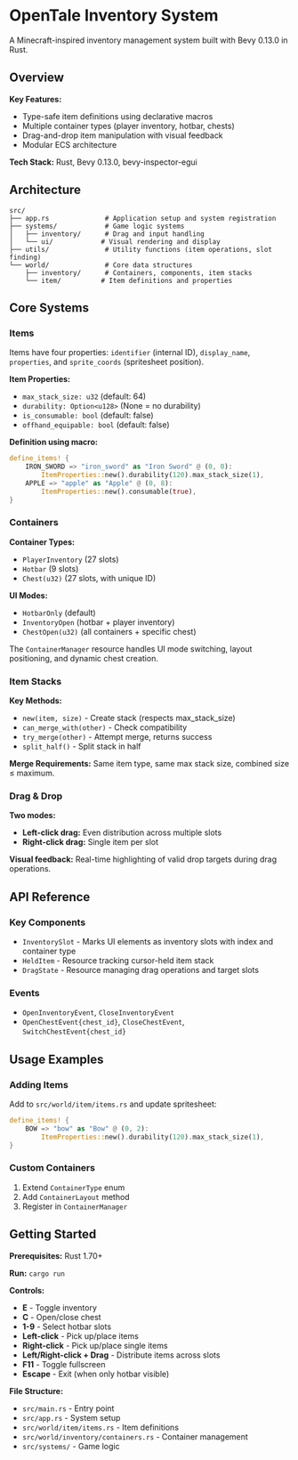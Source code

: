 # OpenTale Inventory System

A Minecraft-inspired inventory management system built with Bevy 0.13.0 in Rust.

## Overview

**Key Features:**
- Type-safe item definitions using declarative macros
- Multiple container types (player inventory, hotbar, chests)
- Drag-and-drop item manipulation with visual feedback
- Modular ECS architecture

**Tech Stack:** Rust, Bevy 0.13.0, bevy-inspector-egui

## Architecture

```
src/
├── app.rs              # Application setup and system registration
├── systems/            # Game logic systems
│   ├── inventory/      # Drag and input handling
│   └── ui/            # Visual rendering and display
├── utils/              # Utility functions (item operations, slot finding)
└── world/              # Core data structures
    ├── inventory/      # Containers, components, item stacks
    └── item/          # Item definitions and properties
```

## Core Systems

### Items

Items have four properties: `identifier` (internal ID), `display_name`, `properties`, and `sprite_coords` (spritesheet position).

**Item Properties:**
- `max_stack_size: u32` (default: 64)
- `durability: Option<u128>` (None = no durability)
- `is_consumable: bool` (default: false)
- `offhand_equipable: bool` (default: false)

**Definition using macro:**
```rust
define_items! {
    IRON_SWORD => "iron_sword" as "Iron Sword" @ (0, 0): 
        ItemProperties::new().durability(120).max_stack_size(1),
    APPLE => "apple" as "Apple" @ (0, 8): 
        ItemProperties::new().consumable(true),
}
```

### Containers

**Container Types:**
- `PlayerInventory` (27 slots)
- `Hotbar` (9 slots)
- `Chest(u32)` (27 slots, with unique ID)

**UI Modes:**
- `HotbarOnly` (default)
- `InventoryOpen` (hotbar + player inventory)
- `ChestOpen(u32)` (all containers + specific chest)

The `ContainerManager` resource handles UI mode switching, layout positioning, and dynamic chest creation.

### Item Stacks

**Key Methods:**
- `new(item, size)` - Create stack (respects max_stack_size)
- `can_merge_with(other)` - Check compatibility
- `try_merge(other)` - Attempt merge, returns success
- `split_half()` - Split stack in half

**Merge Requirements:** Same item type, same max stack size, combined size ≤ maximum.

### Drag & Drop

**Two modes:**
- **Left-click drag:** Even distribution across multiple slots
- **Right-click drag:** Single item per slot

**Visual feedback:** Real-time highlighting of valid drop targets during drag operations.

## API Reference

### Key Components

- `InventorySlot` - Marks UI elements as inventory slots with index and container type
- `HeldItem` - Resource tracking cursor-held item stack
- `DragState` - Resource managing drag operations and target slots

### Events

- `OpenInventoryEvent`, `CloseInventoryEvent`
- `OpenChestEvent{chest_id}`, `CloseChestEvent`, `SwitchChestEvent{chest_id}`

## Usage Examples

### Adding Items
Add to `src/world/item/items.rs` and update spritesheet:
```rust
define_items! {
    BOW => "bow" as "Bow" @ (0, 2):
        ItemProperties::new().durability(120).max_stack_size(1),
}
```

### Custom Containers
1. Extend `ContainerType` enum
2. Add `ContainerLayout` method
3. Register in `ContainerManager`

## Getting Started

**Prerequisites:** Rust 1.70+

**Run:** `cargo run`

**Controls:**
- **E** - Toggle inventory
- **C** - Open/close chest
- **1-9** - Select hotbar slots
- **Left-click** - Pick up/place items
- **Right-click** - Pick up/place single items
- **Left/Right-click + Drag** - Distribute items across slots
- **F11** - Toggle fullscreen
- **Escape** - Exit (when only hotbar visible)

**File Structure:**
- `src/main.rs` - Entry point
- `src/app.rs` - System setup
- `src/world/item/items.rs` - Item definitions
- `src/world/inventory/containers.rs` - Container management
- `src/systems/` - Game logic